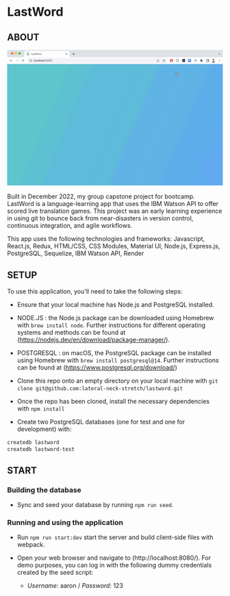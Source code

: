 # LastWord

## ABOUT

![gif of app in use](lastWordDemo.gif)

Built in December 2022, my group capstone project for bootcamp. LastWord is a language-learning app that uses the IBM Watson API to offer scored live translation games. This project was an early learning experience in using git to bounce back from near-disasters in version control, continuous integration, and agile workflows.

This app uses the following technologies and frameworks:
Javascript, React.js, Redux, HTML/CSS, CSS Modules, Material UI, Node.js, Express.js, PostgreSQL, Sequelize, IBM Watson API, Render

## SETUP

To use this application, you'll need to take the following steps:

- Ensure that your local machine has Node.js and PostgreSQL installed.
- NODE.JS : the Node.js package can be downloaded using Homebrew with `brew install node`. Further instructions for different operating systems and methods can be found at (https://nodejs.dev/en/download/package-manager/).
- POSTGRESQL : on macOS, the PostgreSQL package can be installed using Homebrew with `brew install postgresql@14`. Further instructions can be found at (https://www.postgresql.org/download/)

- Clone this repo onto an empty directory on your local machine with `git clone git@github.com:lateral-neck-stretch/lastword.git`

- Once the repo has been cloned, install the necessary dependencies with `npm install`

- Create two PostgreSQL databases (one for test and one for development) with:

```
createdb lastword
createdb lastword-test
```

## START

### Building the database

- Sync and seed your database by running `npm run seed`.

### Running and using the application

- Run `npm run start:dev` start the server and build client-side files with webpack.

- Open your web browser and navigate to (http://localhost:8080/). For demo purposes, you can log in with the following dummy credentials created by the seed script:

  - _Username_: aaron / _Password_: 123
